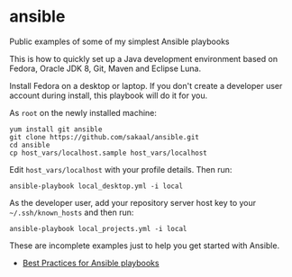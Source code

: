 <!--- file: README.md -->

# ansible

Public examples of some of my simplest Ansible playbooks

This is how to quickly set up a Java development environment
based on Fedora, Oracle JDK 8, Git, Maven and Eclipse Luna.

Install Fedora on a desktop or laptop.
If you don't create a developer user account during install,
this playbook will do it for you.

As `root` on the newly installed machine:

    yum install git ansible
    git clone https://github.com/sakaal/ansible.git
    cd ansible
    cp host_vars/localhost.sample host_vars/localhost

Edit `host_vars/localhost` with your profile details. Then run:

    ansible-playbook local_desktop.yml -i local

As the developer user, add your repository server host key to your `~/.ssh/known_hosts` and then run:

    ansible-playbook local_projects.yml -i local

These are incomplete examples just to help you get started with Ansible.

* [Best Practices for Ansible playbooks](http://www.ansibleworks.com/docs/playbooks_best_practices.html)
